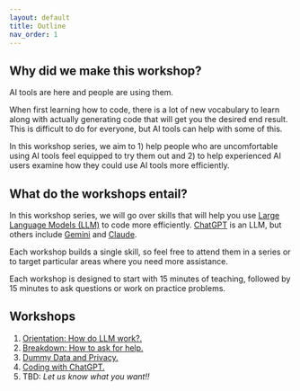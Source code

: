 ```yaml
---
layout: default
title: Outline
nav_order: 1
---
```

## Why did we make this workshop? 
<p>AI tools are here and people are using them. </p>
<p>When first learning how to code, there is a lot of new vocabulary to learn along with actually generating code that will get you the desired end result. This is difficult to do for everyone, but AI tools can help with some of this.</p>
<p>In this workshop series, we aim to 1) help people who are uncomfortable using AI tools feel equipped to try them out and 2) to help experienced AI users examine how they could use AI tools more efficiently. </p>


## What do the workshops entail?
<p>In this workshop series, we will go over skills that will help you use <a href="https://www.ibm.com/think/topics/large-language-models" target="_blank">Large Language Models (LLM)</a> to code more efficiently. 
<a href="https://chatgpt.com/" target="_blank">ChatGPT</a> is an LLM, but others include 
  <a href="https://gemini.google.com/" target="_blank">Gemini</a> and 
  <a href="https://claude.ai/login?returnTo=%2F%3F" target="_blank">Claude</a>. </p>

<p>Each workshop builds a single skill, so feel free to attend them in a series or to target particular areas where you need more assistance. </p>

<p>Each workshop is designed to start with 15 minutes of teaching, followed by 15 minutes to ask questions or work on practice problems. </p>

## Workshops
<ol type="1">
  <li><a href="https://ubc-library-rc.github.io/AI_for_coding/content/1_Orientation.html" target=_blank">Orientation: How do LLM work?.</a></li>
  <li><a href="https://ubc-library-rc.github.io/AI_for_coding/content/2_Breakdown.html" target=_blank">Breakdown: How to ask for help.</a></li>
  <li><a href="https://ubc-library-rc.github.io/AI_for_coding/content/3_dummy_data.html" target=_blank">Dummy Data and Privacy.</a></li>
  <li><a href="https://ubc-library-rc.github.io/AI_for_coding/content/4_Code_Build_Practice.html" target=_blank">Coding with ChatGPT.</a></li>
  <li>TBD: <em>Let us know what you want!! </em></li>
</ol>

